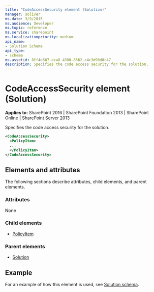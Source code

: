 ```yaml
---
title: "CodeAccessSecurity element (Solution)"
manager: soliver
ms.date: 3/9/2015
ms.audience: Developer
ms.topic: reference
ms.service: sharepoint
ms.localizationpriority: medium
api_name:
- Solution Schema
api_type:
- schema
ms.assetid: 8ff4e667-eca8-4980-8562-c4c3d90d8c47
description: Specifies the code access security for the solution.
---
```


# CodeAccessSecurity element (Solution)

**Applies to:** SharePoint 2016 | SharePoint Foundation 2013 | SharePoint Online | SharePoint Server 2013
  
Specifies the code access security for the solution.
  
```XML
<CodeAccessSecurity>
  <PolicyItem>
  ...
  </PolicyItem>
</CodeAccessSecurity>
```

## Elements and attributes

The following sections describe attributes, child elements, and parent elements.

### Attributes

None
   
### Child elements

- [PolicyItem](policyitem-element-solution.md)
   
### Parent elements

- [Solution](solution-element-solution.md)
   
## Example

For an example of how this element is used, see [Solution schema](solution-schema.md).
  

